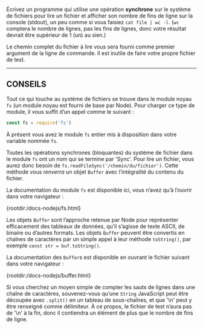 Écrivez un programme qui utilise une opération **synchrone** sur le système
de fichiers pour lire un fichier et afficher son nombre de fins de ligne sur
la console (stdout), un peu comme si vous faisiez `cat file | wc -l`.  (`wc`
comptera le nombre de lignes, pas les fins de lignes, donc votre résultat
devrait être supérieur de 1 (un) au sien.)

Le chemin complet du fichier à lire vous sera fourni comme premier argument
de la ligne de commande.  Il est inutile de faire votre propre fichier de test.

----------------------------------------------------------------------

## CONSEILS

Tout ce qui touche au système de fichiers se trouve dans le module noyau `fs`
(un module noyau est fourni de base par Node).  Pour charger ce type de
module, il vous suffit d’un appel comme le suivant :

```js
const fs = require('fs')
```

À présent vous avez le module `fs` entier mis à disposition dans votre
variable nommée `fs`.

Toutes les opérations synchrones (bloquantes) du système de fichier dans le
module `fs` ont un nom qui se termine par 'Sync'.  Pour lire un fichier, vous
aurez donc besoin de `fs.readFileSync('/chemin/du/fichier')`.  Cette méthode
vous *renverra* un objet `Buffer` avec l’intégralité du contenu du fichier.

La documentation du module `fs` est disponible ici, vous n’avez qu’à l’ouvrir
dans votre navigateur :

  {rootdir:/docs-nodejs/fs.html}

Les objets `Buffer` sont l’approche retenue par Node pour représenter
efficacement des tableaux de données, qu’il s’agisse de texte ASCII, de
binaire ou d’autres formats.  Les objets `Buffer` peuvent être convertis
en chaînes de caractères par un simple appel à leur méthode `toString()`,
par exemple `const str = buf.toString()`.

La documentation des `Buffer`s est disponible en ouvrant le fichier
suivant dans votre navigateur :

  {rootdir:/docs-nodejs/buffer.html}

Si vous cherchez un moyen simple de compter les sauts de lignes dans une
chaîne de caractères, souvenez-vous qu’une `String` JavaScript peut être
découpée avec `.split()` en un tableau de sous-chaînes, et que '\n' peut
y être renseigné comme délimiteur.  À ce propos, le fichier de test n’aura
pas de '\n' à la fin, donc il contiendra un élément de plus que le nombre
de fins de ligne.
